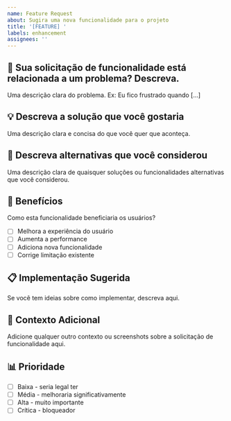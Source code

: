 ```yaml
---
name: Feature Request
about: Sugira uma nova funcionalidade para o projeto
title: '[FEATURE] '
labels: enhancement
assignees: ''
---
```


## 🚀 **Sua solicitação de funcionalidade está relacionada a um problema? Descreva.**
Uma descrição clara do problema. Ex: Eu fico frustrado quando [...]

## 💡 **Descreva a solução que você gostaria**
Uma descrição clara e concisa do que você quer que aconteça.

## 🔄 **Descreva alternativas que você considerou**
Uma descrição clara de quaisquer soluções ou funcionalidades alternativas que você considerou.

## 🎯 **Benefícios**
Como esta funcionalidade beneficiaria os usuários?
- [ ] Melhora a experiência do usuário
- [ ] Aumenta a performance
- [ ] Adiciona nova funcionalidade
- [ ] Corrige limitação existente

## 📋 **Implementação Sugerida**
Se você tem ideias sobre como implementar, descreva aqui.

## 🔧 **Contexto Adicional**
Adicione qualquer outro contexto ou screenshots sobre a solicitação de funcionalidade aqui.

## 📊 **Prioridade**
- [ ] Baixa - seria legal ter
- [ ] Média - melhoraria significativamente
- [ ] Alta - muito importante
- [ ] Crítica - bloqueador 
